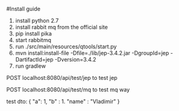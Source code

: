 #Install guide

1. install python 2.7
2. install rabbit mq from the official site
3. pip install pika
4. start rabbitmq
5. run ./src/main/resources/qtools/start.py
6. mvn install:install-file -Dfile=./lib/jep-3.4.2.jar -DgroupId=jep -DartifactId=jep -Dversion=3.4.2
7. run gradlew

POST localhost:8080/api/test/jep to test jep

POST localhost:8080/api/test/mq to test mq way

test dto: { "a": 1, "b" : 1. "name" : "Vladimir" }
    
